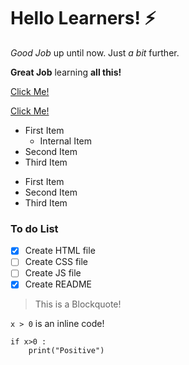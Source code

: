 # Hello Learners! :zap:

*Good Job* up until now. Just _a bit_ further.

**Great Job** learning __all this!__

[Click Me!](http://google.com)

[Click Me!][1]

[1]: http://google.com

* First Item
  - Internal Item
* Second Item
* Third Item

- First Item
- Second Item
- Third Item

### To do List

- [x] Create HTML file
- [ ] Create CSS file
- [ ] Create JS file
- [x] Create README

> This is a Blockquote!

`x > 0` is an inline code!

```
if x>0 :
    print("Positive")
```
